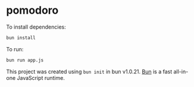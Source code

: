 # pomodoro

To install dependencies:

```bash
bun install
```

To run:

```bash
bun run app.js
```

This project was created using `bun init` in bun v1.0.21. [Bun](https://bun.sh) is a fast all-in-one JavaScript runtime.
